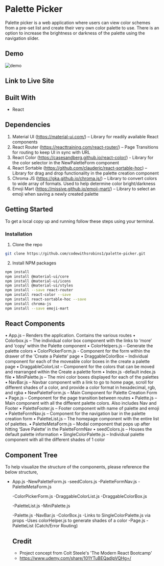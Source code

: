 # Palette Picker

Palette picker is a web application where users can view color schemes from a pre-set list and create their very own color palette to use. There is an option to increase the brightness or darkness of the palette using the navigation slider.

## Demo

![demo](https://github.com/codewithsrobins1/palette-picker/blob/master/readMeGif.gif?raw=true)

## Link to Live Site



## Built With

* React

## Dependencies

1.	Material UI (https://material-ui.com/) – Library for readily available React components
2.	React Router (https://reacttraining.com/react-router/) – Page Transitions for routing to keep UI in sync with URL
3.	React Color (https://casesandberg.github.io/react-color/) - Library for the color selector in the NewPaletteForm component
4.	React Sortable (https://github.com/clauderic/react-sortable-hoc) – Library for drag and drop functionality in the palette creation component
5.	Chroma JS (https://gka.github.io/chroma.js/) – Library to convert colors to wide array of formats. Used to help determine color bright/darkness
6.	Emoji Mart (https://missive.github.io/emoji-mart/) – Library to select an emoji when saving a newly created palette

## Getting Started

To get a local copy up and running follow these steps using your terminal.

### Installation

1. Clone the repo
```sh
git clone https://github.com/codewithsrobins1/palette-picker.git
```
2. Install NPM packages
```sh
npm install
npm install @material-ui/core
npm install @material-ui/icons
npm install @material-ui/styles
npm install --save react-router
npm install react-color --save
npm install react-sortable-hoc --save
npm install chroma-js
npm install --save emoji-mart

```

## React Components
•	App.js – Renders the application. Contains the various routes
•	Colorbox.js – The individual color box component with the links to ‘more’ and ‘copy’ within the Palette component
•	ColorHelpers.js – Generate the palette colors
•	ColorPickerForm.js - Component for the form within the drawer of the 'Create a Palette' page
•	DraggableColorBox – Individual component for each of the moveable color boxes in the create a palette page
•	DraggableColorList – Component for the colors that can be moved and rearranged within the Create a palette form
•	Index.js -default index.js file
•	MiniPalette.js – The mini color boxes displayed for each of the palettes
•	NavBar.js – Navbar component with a link to go to home page, scroll for different shades of a color, and provide a color format in hexadecimal, rgb, and rgba
•	NewPaletteForm.js – Main Component for Palette Creation Form
•	Page.js – Component for the page transition between routes
•	Palette.js – Main component with all the different palette colors. Also includes Nav and Footer
•	PaletteFooter.js – Footer component with name of palette and emoji
•	PaletteFormNav.js – Component for the navigation bar in the palette creation form
•	PaletteList.js – The homepage component with the entire list of palettes.
•	PaletteMetaForm.js – Modal component that pops up after hitting ‘Save Palette’ in the PaletteFormNav
•	seedColors.js – Houses the default palette information
•	SingleColorPalette.js – Individual palette component with all the different shades of 1 color

## Component Tree

To help visualize the structure of the components, please reference the below structure,

- App.js
  -NewPaletteForm.js
    -seedColors.js
    -PaletteFormNav.js
      -PaletteMetaForm.js
      
  -ColorPickerForm.js
  -DraggableColorList.js
    -DraggableColorBox.js
    
  -PaletteList.js
    -MiniPalette.js
    
  -Palette.js
    -NavBar.js
    -ColorBox.js
      -Links to SingleColorPalette.js via props
        -Uses colorHelper.js to generate shades of a color
  -Page.js 
  -PaletteList (Catch/Error Routing)
  
  ## Credit
  
  * Project concept from Colt Steele's 'The Modern React Bootcamp'
  * https://www.udemy.com/share/101YTuBEQadlpVQHg=/
